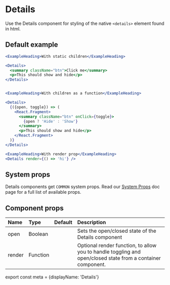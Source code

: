 
# Details

Use the Details component for styling of the native `<details>` element found in html.

## Default example

```.jsx
<ExampleHeading>With static children</ExampleHeading>

<Details>
  <summary className="btn">Click me</summary>
  <p>This should show and hide</p>
</Details>


<ExampleHeading>With children as a function</ExampleHeading>

<Details>
  {({open, toggle}) => (
    <React.Fragment>
      <summary className="btn" onClick={toggle}>
        {open ? 'Hide' : 'Show'}
      </summary>
      <p>This should show and hide</p>
    </React.Fragment>
  )}
</Details>

<ExampleHeading>With render prop</ExampleHeading>
<Details render={() => 'hi'} />
```

## System props

Details components get `COMMON` system props. Read our [System Props](/system-props) doc page for a full list of available props.

## Component props

| Name | Type | Default | Description |
| :- | :- | :-: | :- |
| open | Boolean | | Sets the open/closed state of the Details component |
| render | Function | | Optional render function, to allow you to handle toggling and open/closed state from a container component.

export const meta = {displayName: 'Details'}

